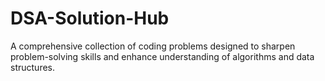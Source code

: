 # DSA-Solution-Hub
A comprehensive collection of coding problems designed to sharpen problem-solving skills and enhance  understanding of algorithms and data structures.
